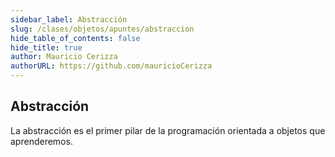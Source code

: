 ```yaml
---
sidebar_label: Abstracción
slug: /clases/objetos/apuntes/abstraccion
hide_table_of_contents: false
hide_title: true
author: Mauricio Cerizza
authorURL: https://github.com/mauricioCerizza
---
```


## Abstracción
La abstracción es el primer pilar de la programación orientada a objetos que aprenderemos. 